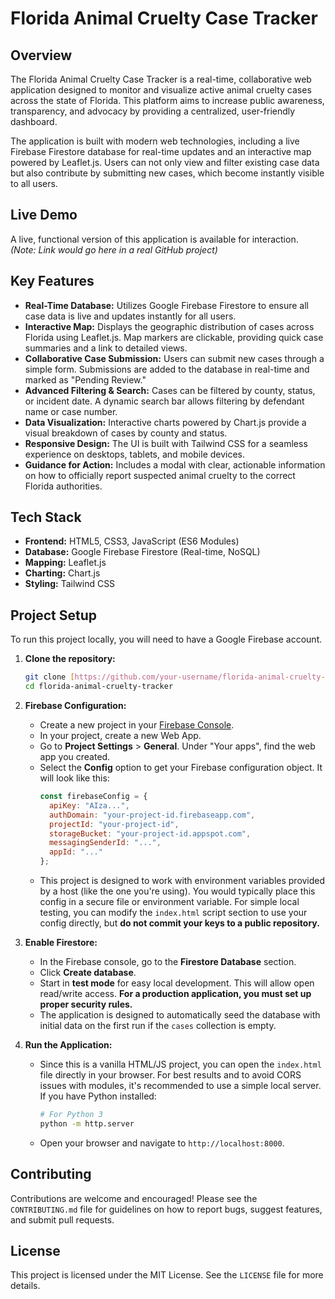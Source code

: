 # Florida Animal Cruelty Case Tracker

## Overview

The Florida Animal Cruelty Case Tracker is a real-time, collaborative web application designed to monitor and visualize active animal cruelty cases across the state of Florida. This platform aims to increase public awareness, transparency, and advocacy by providing a centralized, user-friendly dashboard.

The application is built with modern web technologies, including a live Firebase Firestore database for real-time updates and an interactive map powered by Leaflet.js. Users can not only view and filter existing case data but also contribute by submitting new cases, which become instantly visible to all users.

## Live Demo

A live, functional version of this application is available for interaction. *(Note: Link would go here in a real GitHub project)*

## Key Features

- **Real-Time Database:** Utilizes Google Firebase Firestore to ensure all case data is live and updates instantly for all users.
- **Interactive Map:** Displays the geographic distribution of cases across Florida using Leaflet.js. Map markers are clickable, providing quick case summaries and a link to detailed views.
- **Collaborative Case Submission:** Users can submit new cases through a simple form. Submissions are added to the database in real-time and marked as "Pending Review."
- **Advanced Filtering & Search:** Cases can be filtered by county, status, or incident date. A dynamic search bar allows filtering by defendant name or case number.
- **Data Visualization:** Interactive charts powered by Chart.js provide a visual breakdown of cases by county and status.
- **Responsive Design:** The UI is built with Tailwind CSS for a seamless experience on desktops, tablets, and mobile devices.
- **Guidance for Action:** Includes a modal with clear, actionable information on how to officially report suspected animal cruelty to the correct Florida authorities.

## Tech Stack

- **Frontend:** HTML5, CSS3, JavaScript (ES6 Modules)
- **Database:** Google Firebase Firestore (Real-time, NoSQL)
- **Mapping:** Leaflet.js
- **Charting:** Chart.js
- **Styling:** Tailwind CSS

## Project Setup

To run this project locally, you will need to have a Google Firebase account.

1.  **Clone the repository:**
    ```bash
    git clone [https://github.com/your-username/florida-animal-cruelty-tracker.git](https://github.com/your-username/florida-animal-cruelty-tracker.git)
    cd florida-animal-cruelty-tracker
    ```

2.  **Firebase Configuration:**
    - Create a new project in your [Firebase Console](https://console.firebase.google.com/).
    - In your project, create a new Web App.
    - Go to **Project Settings** > **General**. Under "Your apps", find the web app you created.
    - Select the **Config** option to get your Firebase configuration object. It will look like this:
      ```javascript
      const firebaseConfig = {
        apiKey: "AIza...",
        authDomain: "your-project-id.firebaseapp.com",
        projectId: "your-project-id",
        storageBucket: "your-project-id.appspot.com",
        messagingSenderId: "...",
        appId: "..."
      };
      ```
    - This project is designed to work with environment variables provided by a host (like the one you're using). You would typically place this config in a secure file or environment variable. For simple local testing, you can modify the `index.html` script section to use your config directly, but **do not commit your keys to a public repository.**

3.  **Enable Firestore:**
    - In the Firebase console, go to the **Firestore Database** section.
    - Click **Create database**.
    - Start in **test mode** for easy local development. This will allow open read/write access. **For a production application, you must set up proper security rules.**
    - The application is designed to automatically seed the database with initial data on the first run if the `cases` collection is empty.

4.  **Run the Application:**
    - Since this is a vanilla HTML/JS project, you can open the `index.html` file directly in your browser. For best results and to avoid CORS issues with modules, it's recommended to use a simple local server. If you have Python installed:
      ```bash
      # For Python 3
      python -m http.server
      ```
    - Open your browser and navigate to `http://localhost:8000`.

## Contributing

Contributions are welcome and encouraged! Please see the `CONTRIBUTING.md` file for guidelines on how to report bugs, suggest features, and submit pull requests.

## License

This project is licensed under the MIT License. See the `LICENSE` file for more details.
